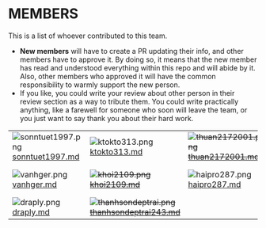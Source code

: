 # MEMBERS

This is a list of whoever contributed to this team.

- **New members** will
  have to create a PR updating their info, and other members have to
  approve it. By doing so, it means that the new member has read and
  understood everything within this repo and will abide by it. Also, other
  members who approved it will have the common responsibility to warmly
  support the new person.
- If you like, you could write your review about other person in their review section as a way to tribute them. You
  could write practically anything, like a farewell for someone who soon will leave the team, or you just want to say
  thank you about their hard work.

|                                                                                                          |                                                                                                                             |                                                                                                              |                                                                                                        |
|:---------------------------------------------------------------------------------------------------------|:----------------------------------------------------------------------------------------------------------------------------|:-------------------------------------------------------------------------------------------------------------|:-------------------------------------------------------------------------------------------------------|
| ![sonntuet1997.png](https://avatars.githubusercontent.com/u/33181397) [sonntuet1997.md](sonntuet1997.md) | ![ktokto313.png](https://avatars.githubusercontent.com/u/57142191) [ktokto313.md](ktokto313.md)                             | ~~![thuan2172001.png](https://avatars.githubusercontent.com/u/62707901) [thuan2172001.md](thuan2172001.md)~~ | ![hduoc200.png](https://avatars.githubusercontent.com/hduoc2003) [hduoc2003.md](hduoc2003.md)          |
| ![vanhger.png](https://avatars.githubusercontent.com/u/71112028) [vanhger.md](vanhger.md)                | ~~![khoi2109.png](https://avatars.githubusercontent.com/u/48615950) [khoi2109.md](khoi2109.md)~~                            | ![haipro287.png](https://avatars.githubusercontent.com/u/17197951) [haipro287.md](haipro287.md)              | ![tranduy1dol.png](https://avatars.githubusercontent.com/u/124806253) [tranduy1dol.md](tranduy1dol.md) |
| ![draply.png](https://avatars.githubusercontent.com/u/74479681) [draply.md](draply.md)                   | ~~![thanhsondeptrai.png](https://avatars.githubusercontent.com/u/69808662?v=4) [thanhsondeptrai243.md](thanhsondeptrai243.md)~~ |                                                                                                              |                                                                                                        |
